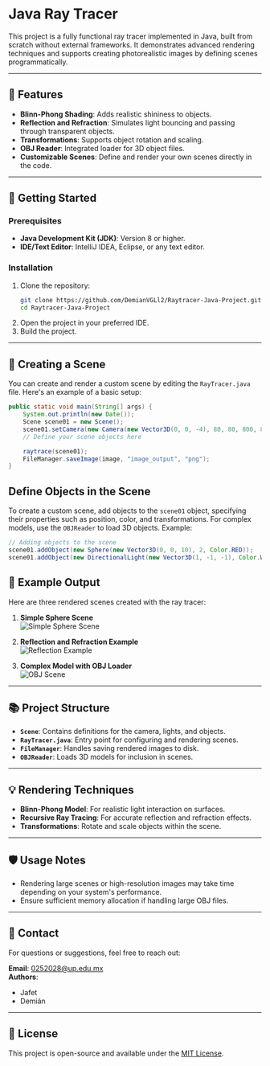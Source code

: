 # Java Ray Tracer

This project is a fully functional ray tracer implemented in Java, built from scratch without external frameworks. It demonstrates advanced rendering techniques and supports creating photorealistic images by defining scenes programmatically.

---

## 🌟 Features

- **Blinn-Phong Shading**: Adds realistic shininess to objects.
- **Reflection and Refraction**: Simulates light bouncing and passing through transparent objects.
- **Transformations**: Supports object rotation and scaling.
- **OBJ Reader**: Integrated loader for 3D object files.
- **Customizable Scenes**: Define and render your own scenes directly in the code.

---

## 🚀 Getting Started

### Prerequisites
- **Java Development Kit (JDK)**: Version 8 or higher.
- **IDE/Text Editor**: IntelliJ IDEA, Eclipse, or any text editor.

### Installation
1. Clone the repository:
    ```bash
    git clone https://github.com/DemianVGLl2/Raytracer-Java-Project.git
    cd Raytracer-Java-Project
    ```
2. Open the project in your preferred IDE.
3. Build the project.

---

## 📐 Creating a Scene

You can create and render a custom scene by editing the `RayTracer.java` file. Here's an example of a basic setup:

```java
public static void main(String[] args) {
    System.out.println(new Date());
    Scene scene01 = new Scene();
    scene01.setCamera(new Camera(new Vector3D(0, 0, -4), 80, 80, 800, 800, 2, 60));
    // Define your scene objects here

    raytrace(scene01);
    FileManager.saveImage(image, "image_output", "png");
}
```
## Define Objects in the Scene

To create a custom scene, add objects to the `scene01` object, specifying their properties such as position, color, and transformations. For complex models, use the `OBJReader` to load 3D objects. Example:

```java
// Adding objects to the scene
scene01.addObject(new Sphere(new Vector3D(0, 0, 10), 2, Color.RED));
scene01.addObject(new DirectionalLight(new Vector3D(1, -1, -1), Color.WHITE, 0.8));
```

## 🎨 Example Output

Here are three rendered scenes created with the ray tracer:

1. **Simple Sphere Scene**  
   ![Simple Sphere Scene](images/scene1.png)

2. **Reflection and Refraction Example**  
   ![Reflection Example](images/scene2.png)

3. **Complex Model with OBJ Loader**  
   ![OBJ Scene](images/scene3.png)

---

## 📚 Project Structure

- **`Scene`**: Contains definitions for the camera, lights, and objects.
- **`RayTracer.java`**: Entry point for configuring and rendering scenes.
- **`FileManager`**: Handles saving rendered images to disk.
- **`OBJReader`**: Loads 3D models for inclusion in scenes.

---

## 💡 Rendering Techniques

- **Blinn-Phong Model**: For realistic light interaction on surfaces.
- **Recursive Ray Tracing**: For accurate reflection and refraction effects.
- **Transformations**: Rotate and scale objects within the scene.

---

## 🛡️ Usage Notes

- Rendering large scenes or high-resolution images may take time depending on your system's performance.
- Ensure sufficient memory allocation if handling large OBJ files.

---

## 📧 Contact

For questions or suggestions, feel free to reach out:

**Email**: 0252028@up.edu.mx  
**Authors**:  
- Jafet  
- Demián  

---

## 📜 License

This project is open-source and available under the [MIT License](LICENSE).
